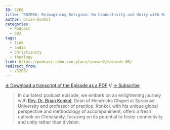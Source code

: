 ```yaml
---
ID: S2E6
title: "S02E06: Reimagining Religion: On Connectivity and Unity with Brian Konkol"
author: brian-konkol
categories:
  - Podcast
  - S02
tags:
  - link
  - audio
  - Christianity
  - theology
link: https://podcast.robo.run.place/season2/episode-06/
redirect_from:
  - /S2E6/
---
```

<div id="buzzsprout-player-13260238"></div><script src="https://www.buzzsprout.com/1926214/13260238-s02e06-reimagining-religion-a-journey-towards-connectivity-unity-and-reconciliation-with-brian-konkol.js?container_id=buzzsprout-player-13260238&player=small" type="text/javascript" charset="utf-8"></script>

[⤓ Download a transcript of the Episode as a PDF](https://podcast.robo.run.place/assets/pdfs/S02E06-Reimagining-Religion-Journey-Towards-Connectivity-Unity-Reconciliation-Brian-Konkol-TRANSCRIPT.pdf) // [→ Subscribe](((https://podcast.robo.run.place/subscribe/)))

> In our latest podcast episode, we embark on an enlightening journey with [Rev. Dr. Brian Konkol](https://chancellor.syr.edu/university-leadership-2/chancellors-council/brian-konkol/), Dean of Hendricks Chapel at Syracuse University and professor of practice. Konkol, with his unique global perspective and methodology of accompaniment, offers a fresh outlook on Christianity, focusing on its potential to foster connectivity and unity rather than division.